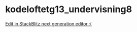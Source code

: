 # kodeloftetg13_undervisning8

[Edit in StackBlitz next generation editor ⚡️](https://stackblitz.com/~/github.com/JulieKodehode/kodeloftetg13_undervisning8)